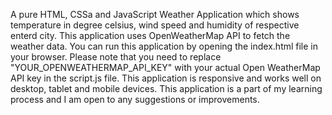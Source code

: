 A pure HTML, CSSa and JavaScript Weather Application which shows temperature in degree celsius, wind speed and humidity of respective enterd city.
This application uses OpenWeatherMap API to fetch the weather data.
You can run this application by opening the index.html file in your browser.
Please note that you need to replace "YOUR_OPENWEATHERMAP_API_KEY" with your actual Open
WeatherMap API key in the script.js file.
This application is responsive and works well on desktop, tablet and mobile devices.
This application is a part of my learning process and I am open to any suggestions or improvements.
